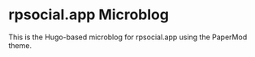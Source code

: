 # rpsocial.app Microblog

This is the Hugo-based microblog for rpsocial.app using the PaperMod theme.
